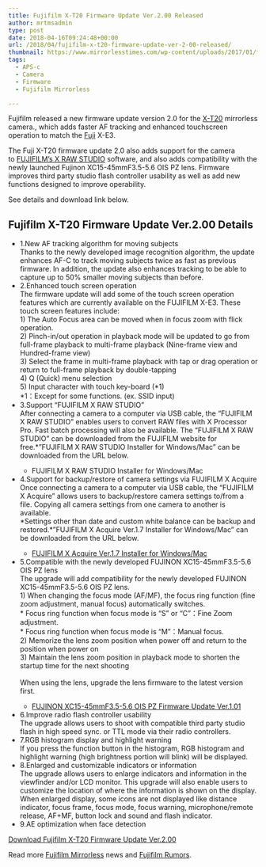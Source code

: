 ```yaml
---
title: Fujifilm X-T20 Firmware Update Ver.2.00 Released
author: mrtmsadmin
type: post
date: 2018-04-16T09:24:48+00:00
url: /2018/04/fujifilm-x-t20-firmware-update-ver-2-00-released/
thumbnail: https://www.mirrorlesstimes.com/wp-content/uploads/2017/01/fujifilm-x-t20-front.jpg
tags:
  - APS-c
  - Camera
  - Firmware
  - Fujifilm Mirrorless

---
```

Fujifilm released a new firmware update version 2.0 for the <a href="https://www.dailycameranews.com/tag/fujifilm-x-t20/" target="_blank" rel="noopener">X-T20</a> mirrorless camera., which adds faster AF tracking and enhanced touchscreen operation to match the [Fuji][1] X-E3.

The Fuji X-T20 firmware update 2.0 also adds support for the camera to [FUJIFILM&#8217;s X RAW STUDIO][2] software, and also adds compatibility with the newly launched Fujinon XC15-45mmF3.5-5.6 OIS PZ lens. Firmware improves third party studio flash controller usability as well as add new functions designed to improve operability.

See details and download link below. <!--more-->

## Fujifilm X-T20 Firmware Update Ver.2.00 Details

<ul class="noteListB01">
  <li>
    <span class="pointer">1.</span>New AF tracking algorithm for moving subjects<br /> Thanks to the newly developed image recognition algorithm, the update enhances AF-C to track moving subjects twice as fast as previous firmware. In addition, the update also enhances tracking to be able to capture up to 50% smaller moving subjects than before.
  </li>
  <li>
    <span class="pointer">2.</span>Enhanced touch screen operation<br /> The firmware update will add some of the touch screen operation features which are currently available on the FUJIFILM X-E3. These touch screen features include:<br /> 1) The Auto Focus area can be moved when in focus zoom with flick operation.<br /> 2) Pinch-in/out operation in playback mode will be updated to go from full-frame playback to multi-frame playback (Nine-frame view and Hundred-frame view)<br /> 3) Select the frame in multi-frame playback with tap or drag operation or return to full-frame playback by double-tapping<br /> 4) Q (Quick) menu selection<br /> 5) Input character with touch key-board (*1)<br /> *1：Except for some functions. (ex. SSID input)
  </li>
  <li>
    <span class="pointer">3.</span>Support “FUJIFILM X RAW STUDIO”<br /> After connecting a camera to a computer via USB cable, the “FUJIFILM X RAW STUDIO” enables users to convert RAW files with X Processor Pro. Fast batch processing will also be available. The “FUJIFILM X RAW STUDIO” can be downloaded from the FUJIFILM website for free.*”FUJIFILM X RAW STUDIO Installer for Windows/Mac” can be downloaded from the URL below.</p> <ul class="linkListB01">
      <li>
        FUJIFILM X RAW STUDIO Installer for Windows/Mac
      </li>
    </ul>
  </li>
  
  <li>
    <span class="pointer">4.</span>Support for backup/restore of camera settings via FUJIFILM X Acquire<br /> Once connecting a camera to a computer via USB cable, the “FUJIFILM X Acquire” allows users to backup/restore camera settings to/from a file. Copying all camera settings from one camera to another is available.<br /> *Settings other than date and custom white balance can be backup and restored.*”FUJIFILM X Acquire Ver.1.7 Installer for Windows/Mac” can be downloaded from the URL below.</p> <ul class="linkListB01">
      <li>
        <a href="http://www.fujifilm.com/support/digital_cameras/software/application/">FUJIFILM X Acquire Ver.1.7 Installer for Windows/Mac</a>
      </li>
    </ul>
  </li>
  
  <li>
    <span class="pointer">5.</span>Compatible with the newly developed FUJINON XC15-45mmF3.5-5.6 OIS PZ lens<br /> The upgrade will add compatibility for the newly developed FUJINON XC15-45mmF3.5-5.6 OIS PZ lens.<br /> 1) When changing the focus mode (AF/MF), the focus ring function (fine zoom adjustment, manual focus) automatically switches.<br /> * Focus ring function when focus mode is “S” or “C”：Fine Zoom adjustment.<br /> * Focus ring function when focus mode is “M”：Manual focus.<br /> 2) Memorize the lens zoom position when power off and return to the position when power on<br /> 3) Maintain the lens zoom position in playback mode to shorten the startup time for the next shooting<br /> <Note><br /> When using the lens, upgrade the lens firmware to the latest version first.</p> <ul class="linkListB01">
      <li>
        <a href="http://www.fujifilm.com/support/digital_cameras/software/firmware/lens/xc15-45mm/index.html">FUJINON XC15-45mmF3.5-5.6 OIS PZ Firmware Update Ver.1.01</a>
      </li>
    </ul>
  </li>
  
  <li>
    <span class="pointer">6.</span>Improve radio flash controller usability<br /> The upgrade allows users to shoot with compatible third party studio flash in high speed sync. or TTL mode via their radio controllers.
  </li>
  <li>
    <span class="pointer">7.</span>RGB histogram display and highlight warning<br /> If you press the function button in the histogram, RGB histogram and highlight warning (high brightness portion will blink) will be displayed.
  </li>
  <li>
    <span class="pointer">8.</span>Enlarged and customizable indicators or information<br /> The upgrade allows users to enlarge indicators and information in the viewfinder and/or LCD monitor. This upgrade will also enable users to customize the location of where the information is shown on the display. When enlarged display, some icons are not displayed like distance indicator, focus frame, focus mode, focus warning, microphone/remote release, AF+MF, button lock and sound and flash indicator.
  </li>
  <li>
    <span class="pointer">9.</span>AE optimization when face detection
  </li>
</ul>

<a href="http://www.fujifilm.com/support/digital_cameras/software/firmware/x/xt20/index.html" target="_blank" rel="nofollow external noopener noreferrer" data-wpel-link="external">Download Fujifilm X-T20 Firmware Update Ver.2.00</a>

Read more [Fujifilm Mirrorless][3] news and <a href="https://www.dailycameranews.com/tag/fujifilm-rumors/" target="_blank" rel="noopener">Fujifilm Rumors</a>.

 [1]: https://www.mirrorlesstimes.com/category/fujifilm/
 [2]: https://www.dailycameranews.com/2017/11/fujifilm-releases-new-x-raw-studio-conversion-system/
 [3]: https://www.mirrorlesstimes.com/tags/fujifilm-mirrorless/